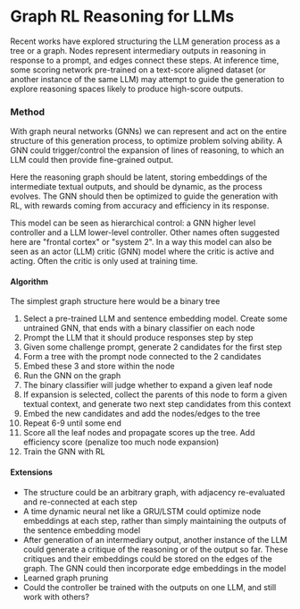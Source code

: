 # Graph RL Reasoning for LLMs

Recent works have explored structuring the LLM generation process as a tree or a graph. Nodes represent intermediary outputs in reasoning in response to a prompt, and edges connect these steps. At inference time, some scoring network pre-trained on a text-score aligned dataset (or another instance of the same LLM) may attempt to guide the generation to explore reasoning spaces likely to produce high-score outputs.

### Method

With graph neural networks (GNNs) we can represent and act on the entire structure of this generation process, to optimize problem solving ability. A GNN could trigger/control the expansion of lines of reasoning, to which an LLM could then provide fine-grained output.

Here the reasoning graph should be latent, storing embeddings of the intermediate textual outputs, and should be dynamic, as the process evolves. The GNN should then be optimized to guide the generation with RL, with rewards coming from accuracy and efficiency in its response.

This model can be seen as hierarchical control: a GNN higher level controller and a LLM lower-level controller. Other names often suggested here are "frontal cortex" or "system 2". In a way this model can also be seen as an actor (LLM) critic (GNN) model where the critic is active and acting. Often the critic is only used at training time.

#### Algorithm

The simplest graph structure here would be a binary tree

1. Select a pre-trained LLM and sentence embedding model. Create some untrained GNN, that ends with a binary classifier on each node
2. Prompt the LLM that it should produce responses step by step
3. Given some challenge prompt, generate 2 candidates for the first step
4. Form a tree with the prompt node connected to the 2 candidates
5. Embed these 3 and store within the node
6. Run the GNN on the graph
7. The binary classifier will judge whether to expand a given leaf node
8. If expansion is selected, collect the parents of this node to form a given textual context, and generate two next step candidates from this context
9. Embed the new candidates and add the nodes/edges to the tree
10. Repeat 6-9 until some end
11. Score all the leaf nodes and propagate scores up the tree. Add efficiency score (penalize too much node expansion)
12. Train the GNN with RL

#### Extensions

- The structure could be an arbitrary graph, with adjacency re-evaluated and re-connected at each step
- A time dynamic neural net like a GRU/LSTM could optimize node embeddings at each step, rather than simply maintaining the outputs of the sentence embedding model
- After generation of an intermediary output, another instance of the LLM could generate a critique of the reasoning or of the output so far. These critiques and their embeddings could be stored on the edges of the graph. The GNN could then incorporate edge embeddings in the model
- Learned graph pruning
- Could the controller be trained with the outputs on one LLM, and still work with others?